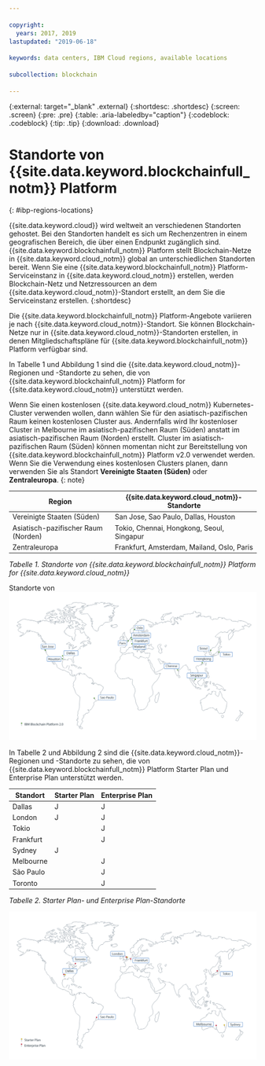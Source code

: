 ```yaml
---

copyright:
  years: 2017, 2019
lastupdated: "2019-06-18"

keywords: data centers, IBM Cloud regions, available locations

subcollection: blockchain

---
```


{:external: target="_blank" .external}
{:shortdesc: .shortdesc}
{:screen: .screen}
{:pre: .pre}
{:table: .aria-labeledby="caption"}
{:codeblock: .codeblock}
{:tip: .tip}
{:download: .download}


# Standorte von {{site.data.keyword.blockchainfull_notm}} Platform
{: #ibp-regions-locations}

{{site.data.keyword.cloud}} wird weltweit an verschiedenen Standorten gehostet. Bei den Standorten handelt es sich um Rechenzentren in einem geografischen Bereich, die über einen Endpunkt zugänglich sind. {{site.data.keyword.blockchainfull_notm}} Platform stellt Blockchain-Netze in {{site.data.keyword.cloud_notm}} global an unterschiedlichen Standorten bereit. Wenn Sie eine {{site.data.keyword.blockchainfull_notm}} Platform-Serviceinstanz in {{site.data.keyword.cloud_notm}} erstellen, werden Blockchain-Netz und Netzressourcen an dem {{site.data.keyword.cloud_notm}}-Standort erstellt, an dem Sie die Serviceinstanz erstellen.
{:shortdesc}

Die {{site.data.keyword.blockchainfull_notm}} Platform-Angebote variieren je nach {{site.data.keyword.cloud_notm}}-Standort. Sie können Blockchain-Netze nur in {{site.data.keyword.cloud_notm}}-Standorten erstellen, in denen Mitgliedschaftspläne für {{site.data.keyword.blockchainfull_notm}} Platform verfügbar sind.

In Tabelle 1 und Abbildung 1 sind die {{site.data.keyword.cloud_notm}}-Regionen und -Standorte zu sehen, die von {{site.data.keyword.blockchainfull_notm}} Platform for {{site.data.keyword.cloud_notm}} unterstützt werden.

Wenn Sie einen kostenlosen {{site.data.keyword.cloud_notm}} Kubernetes-Cluster verwenden wollen, dann wählen Sie für den asiatisch-pazifischen Raum keinen kostenlosen Cluster aus. Andernfalls wird Ihr kostenloser Cluster in Melbourne im asiatisch-pazifischen Raum (Süden) anstatt im asiatisch-pazifischen Raum (Norden) erstellt. Cluster im asiatisch-pazifischen Raum (Süden) können momentan nicht zur Bereitstellung von {{site.data.keyword.blockchainfull_notm}} Platform v2.0 verwendet werden. Wenn Sie die Verwendung eines kostenlosen Clusters planen, dann verwenden Sie als Standort **Vereinigte Staaten (Süden)** oder **Zentraleuropa**.
{: note}

| Region | {{site.data.keyword.cloud_notm}}-Standorte |
|--------|--------------------|
| Vereinigte Staaten (Süden) | San Jose, Sao Paulo, Dallas, Houston |
| Asiatisch-pazifischer Raum (Norden) | Tokio, Chennai, Hongkong, Seoul, Singapur |
| Zentraleuropa | Frankfurt, Amsterdam, Mailand, Oslo, Paris |

_Tabelle 1. Standorte von {{site.data.keyword.blockchainfull_notm}} Platform for {{site.data.keyword.cloud_notm}}_


Standorte von ![{{site.data.keyword.blockchainfull_notm}} Platform {{site.data.keyword.cloud_notm}} locations](../images/ibp_v2_regions.png "{{site.data.keyword.blockchainfull_notm}} Standorte von {{site.data.keyword.cloud_notm}} ")


In Tabelle 2 und Abbildung 2 sind die {{site.data.keyword.cloud_notm}}-Regionen und -Standorte zu sehen, die von {{site.data.keyword.blockchainfull_notm}} Platform Starter Plan und Enterprise Plan unterstützt werden.

| Standort | Starter Plan | Enterprise Plan |
|--------|----------|----------|
| Dallas | J | J |
| London | J | J |
| Tokio |  | J |
| Frankfurt |  | J |
| Sydney | J |  |
| Melbourne |  | J |
| São Paulo |  | J |
| Toronto |  | J |

_Tabelle 2. Starter Plan- und Enterprise Plan-Standorte_


![Starter Plan- und Enterprise Plan-Standorte](../images/ibp_regions.png "{{site.data.keyword.blockchainfull_notm}} Platform-Standorte")
